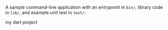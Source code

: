 A sample command-line application with an entrypoint in `bin/`, library code
in `lib/`, and example unit test in `test/`.

my dart project




































